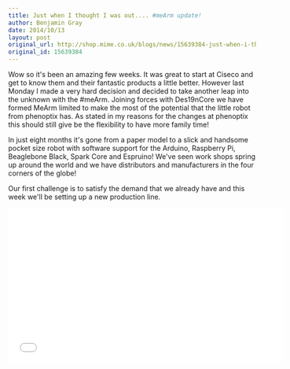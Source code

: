 ```yaml
---
title: Just when I thought I was out.... #meArm update!
author: Benjamin Gray
date: 2014/10/13
layout: post
original_url: http://shop.mime.co.uk/blogs/news/15639384-just-when-i-thought-i-was-out-mearm-update
original_id: 15639384
---
```


Wow so it's been an amazing few weeks. It was great to start at Ciseco and get to know them and their fantastic products a little better. However last Monday I made a very hard decision and decided to take another leap into the unknown with the #meArm. Joining forces with Des19nCore we have formed MeArm limited to make the most of the potential that the little robot from phenoptix has. As stated in my reasons for the changes at phenoptix this should still give be the flexibility to have more family time!

In just eight months it's gone from a paper model to a slick and handsome pocket size robot with software support for the Arduino, Raspberry Pi, Beaglebone Black, Spark Core and Espruino! We've seen work shops spring up around the world and we have distributors and manufacturers in the four corners of the globe!

Our first challenge is to satisfy the demand that we already have and this week we'll be setting up a new production line. 

<iframe width="560" height="315" src="//www.youtube.com/embed/rARTxby_UDs" frameborder="0" allowfullscreen=""></iframe>


